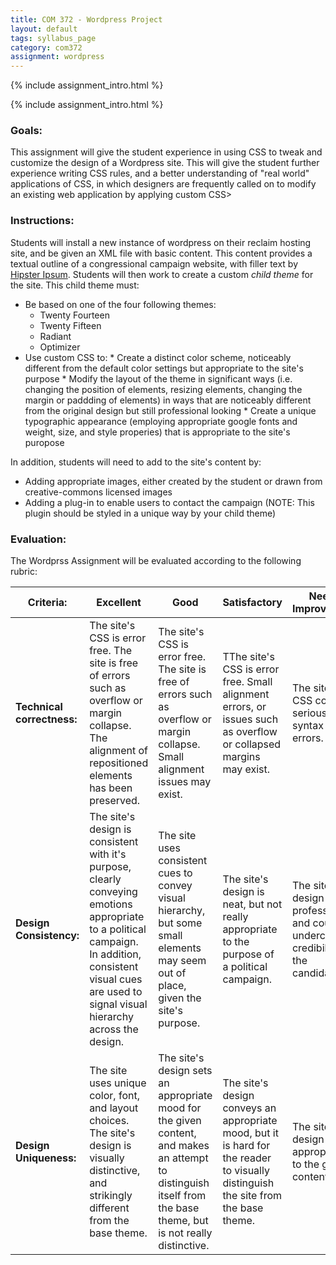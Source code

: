 ```yaml
---
title: COM 372 - Wordpress Project
layout: default
tags: syllabus_page
category: com372
assignment: wordpress
---
```


{% include assignment_intro.html %}

{% include assignment_intro.html %}

### Goals:
This assignment will give the student experience in using CSS to tweak and customize the design of a Wordpress site. This will give the student further experience writing CSS rules, and a better understanding of "real world" applications of CSS, in which designers are frequently called on to modify an existing web application by applying custom CSS>

### Instructions:
Students will install a new instance of wordpress on their reclaim hosting site, and be given an XML file with basic content. This content provides a textual outline of a congressional campaign website, with filler text by [Hipster Ipsum](http://hipsum.co/). Students will then work to create a custom _child theme_ for the site. This child theme must:

* Be based on one of the four following themes:
    * Twenty Fourteen
    * Twenty Fifteen
    * Radiant
    * Optimizer
* Use custom CSS to:
      * Create a distinct color scheme, noticeably different from the default color settings but appropriate to the site's purpose
      * Modify the layout of the theme in significant ways (i.e. changing the position of elements, resizing elements, changing the margin or paddding of elements) in ways that are noticeably different from the original design but still professional looking
      * Create a unique typographic appearance (employing appropriate google fonts and weight, size, and style properies) that is appropriate to the site's puropose

In addition, students will need to add to the site's content by:

* Adding appropriate images, either created by the student or drawn from creative-commons licensed images
* Adding a plug-in to enable users to contact the campaign (NOTE: This plugin should be styled in a unique way by your child theme)


### Evaluation:
The Wordprss Assignment will be evaluated according to the following rubric:

|Criteria:|Excellent|Good|Satisfactory|Needs Improvement|
|---------|---------|----|------------|-----------------|
|__Technical correctness:__  |The site's CSS is error free. The site is free of errors such as overflow or margin collapse. The alignment of repositioned elements has been preserved.|The site's CSS is error free. The site is free of errors such as overflow or margin collapse. Small alignment issues may exist. |TThe site's CSS is error free. Small alignment errors, or issues such as overflow or collapsed margins may exist.|The site's CSS contains serious syntax errors.|
|__Design Consistency:__| The site's design is consistent with it's purpose, clearly conveying emotions appropriate to a political campaign. In addition, consistent visual cues are used to signal visual hierarchy across the design.|The site uses consistent cues to convey visual hierarchy, but some small elements may seem out of place, given the site's purpose.|The site's design is neat, but not really appropriate to the purpose of a political campaign.|The site's design is not professional, and could undercut the credibility of the candidate.|
|__Design Uniqueness:__| The site uses unique color, font, and layout choices. The site's design is visually distinctive, and strikingly different from the base theme.| The site's design sets an appropriate mood for the given content, and makes an attempt to distinguish itself from the base theme, but is not really distinctive.| The site's design conveys an appropriate mood, but it is hard for the reader to visually distinguish the site from the base theme.|The site's design is not appropriate to the given content.| 
